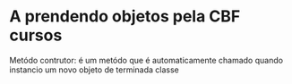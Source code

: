 # A prendendo objetos pela CBF cursos
 Metódo contrutor: é um metódo que é automaticamente chamado quando  instancio um novo objeto de terminada classe